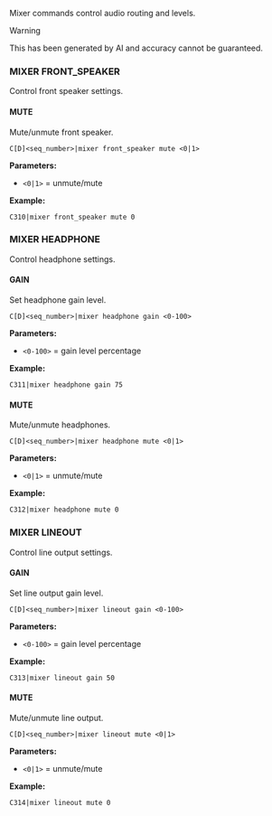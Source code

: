 Mixer commands control audio routing and levels.

> [!WARNING]
> This has been generated by AI and accuracy cannot be guaranteed.

### MIXER FRONT_SPEAKER

Control front speaker settings.

#### MUTE

Mute/unmute front speaker.

```
C[D]<seq_number>|mixer front_speaker mute <0|1>
```

**Parameters:**
- `<0|1>` = unmute/mute

**Example:**
```
C310|mixer front_speaker mute 0
```

### MIXER HEADPHONE

Control headphone settings.

#### GAIN

Set headphone gain level.

```
C[D]<seq_number>|mixer headphone gain <0-100>
```

**Parameters:**
- `<0-100>` = gain level percentage

**Example:**
```
C311|mixer headphone gain 75
```

#### MUTE

Mute/unmute headphones.

```
C[D]<seq_number>|mixer headphone mute <0|1>
```

**Parameters:**
- `<0|1>` = unmute/mute

**Example:**
```
C312|mixer headphone mute 0
```

### MIXER LINEOUT

Control line output settings.

#### GAIN

Set line output gain level.

```
C[D]<seq_number>|mixer lineout gain <0-100>
```

**Parameters:**
- `<0-100>` = gain level percentage

**Example:**
```
C313|mixer lineout gain 50
```

#### MUTE

Mute/unmute line output.

```
C[D]<seq_number>|mixer lineout mute <0|1>
```

**Parameters:**
- `<0|1>` = unmute/mute

**Example:**
```
C314|mixer lineout mute 0
```
